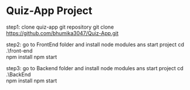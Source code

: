 # Quiz-App Project

step1: clone quiz-app git repository
git clone https://github.com/bhumika3047/Quiz-App.git

step2: go to FrontEnd folder and install node modules ans start project
cd .\front-end\
npm install
npm start

step3: go to Backend folder and install node modules ans start project
cd .\BackEnd\
npm install
npm start
